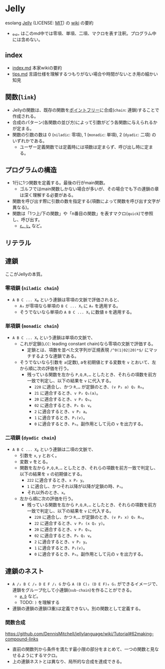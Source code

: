 # Jelly

esolang [Jelly](https://github.com/DennisMitchell/jellylanguage) (LICENSE: [MIT](https://github.com/DennisMitchell/jellylanguage/blob/master/LICENSE.txt)) の [wiki](https://github.com/DennisMitchell/jellylanguage/wiki) の要約

- ₀₁₂₊ はこのmd中では零項、単項、二項、マクロを表す注釈。プログラム中には含めない。

## index
- [index.md](https://github.com/akouryy/esolang-memo/blob/master/jelly/index.md) 本家wikiの要約
- [tips.md](https://github.com/akouryy/esolang-memo/blob/master/jelly/tips.md) 言語仕様を理解するつもりがない場合や時間がないとき用の細かい知見

## 関数(`link`)

- Jellyの関数は、既存の関数を[ポイントフリー](http://d.hatena.ne.jp/melpon/20111031/1320024473)に合成(`chain`: 連鎖)することで作成される。
- 合成のパターン(各関数の並び方)によって引数がどう各関数に与えられるかが定まる。
- 関数の引数の数は 0 (`niladic`: 零項), 1 (`monadic`: 単項), 2 (`dyadic`: 二項) のいずれかである。
  - ユーザー定義関数では定義時には項数は定まらず、呼び出し時に定まる。

## プログラムの構造

- 1行に1つ関数を定義する。最後の行がmain関数。
  - ゴルフではmain関数しかない場合が多いが、その場合でも下の連鎖の章は深く理解する必要がある。
- 関数を呼び出す際に引数の数を指定する(項数によって関数を呼び出す文字が異なる)。
- 関数は「1つ上/下の関数」や「n番目の関数」を表すマクロ(`quick`)で参照し、呼び出す。
  - [`¢`₊, `Ŀ`₊](https://github.com/DennisMitchell/jellylanguage/wiki/Quicks) など。

## リテラル

## 連鎖

ここがJellyの本質。

### 零項鎖 (`niladic chain`)

- `A B C ... X`₀ という連鎖は零項の文脈で評価されると、
  - `A₀` が零項なら単項の `B C ... X`₁ に `A₀` を適用する。
  - そうでないなら単項の `A B C ... X`₁ に数値 `0` を適用する。

### 単項鎖 (`monadic chain`)

- `A B C ... X`₁ という連鎖は単項の文脈で、
  - これが定鎖(`LCC`: leading constant chain)なら零項の文脈で評価する。
    - 定鎖とは、項数を並べた文字列が正規表現 `/^0(1|02|20)*$/` にマッチするような連鎖である。
  - そうでないなら引数を `a`(定数), aを初期値とする変数を `v` とおいて、左から順に次の評価を行う。
    - 残っている関数を左から `P,Q,R,…` としたとき、それらの項数を前方一致で判定し、以下の結果を `v` に代入する。
      - `220` に適合し、かつ `R,…` が定鎖のとき、`(v P₂ a) Q₂ R₀`。
      - `21` に適合するとき、`v P₂ Q₁(a)`。
      - `20` に適合するとき、`v P₂ Q₀`。
      - `02` に適合するとき、`P₀ Q₂ v`。
      - `2` に適合するとき、`v P₂ a`。
      - `1` に適合するとき、`P₁(v)`。
      - `0` に適合するとき、`P₀`。副作用として元の `v` を出力する。

### 二項鎖 (`dyadic chain`)

- `A B C ... X`₂ という連鎖は二項の文脈で、
  - 引数を `x`, `y` とおく。
  - 変数 `v` をとる。
  - 関数を左から `P,Q,R,…` としたとき、それらの項数を前方一致で判定し、以下の結果を `v` の初期値とする。
    - `222` に適合するとき、`x P₂ y`。
    - `1` に適合し、かつそれ以降が以降が定鎖の時、`P₁`。
    - それ以外のとき、`x`。
  - 左から順に次の評価を行う。
    - 残っている関数を左から `P,Q,R,…` としたとき、それらの項数を前方一致で判定し、以下の結果を `v` に代入する。
      - `220` に適合し、かつ `R,…` が定鎖のとき、`(v P₂ x) Q₂ R₀`。
      - `22` に適合するとき、`v P₂ (x Q₂ y)`。
      - `20` に適合するとき、`v P₂ Q₀`。
      - `02` に適合するとき、`P₀ Q₂ v`。
      - `2` に適合するとき、`v P₂ y`。
      - `1` に適合するとき、`P₁(v)`。
      - `0` に適合するとき、`P₀`。副作用として元の `v` を出力する。

## 連鎖のネスト

- `A /₂ B C /₀ D E F /₁ G` から `A (B C)₂ (D E F)₀ G₁` ができるイメージで、連鎖をグループ化して小連鎖(`sub-chain`)を作ることができる。
  - [`ø`, `ɓ`](https://github.com/DennisMitchell/jellylanguage/wiki/Syntax#other-syntax-characters) など。
  - TODO: `)` を理解する
- 連鎖の連鎖の連鎖(3重)は定義できない。別の関数として定義する。

### 関数合成

https://github.com/DennisMitchell/jellylanguage/wiki/Tutorial#62making-compound-links

- 直前の関数列から条件を満たす最小限の部分をまとめて、一つの関数と見なせるようにするマクロ。
- 上の連鎖ネストとは異なり、局所的な合成を達成できる。
